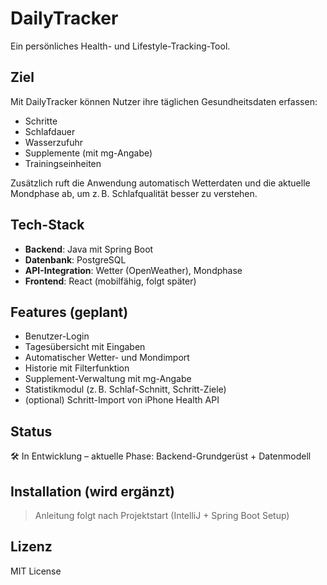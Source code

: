# DailyTracker

Ein persönliches Health- und Lifestyle-Tracking-Tool.

## Ziel

Mit DailyTracker können Nutzer ihre täglichen Gesundheitsdaten erfassen:
- Schritte
- Schlafdauer
- Wasserzufuhr
- Supplemente (mit mg-Angabe)
- Trainingseinheiten

Zusätzlich ruft die Anwendung automatisch Wetterdaten und die aktuelle Mondphase ab, um z. B. Schlafqualität besser zu verstehen.

## Tech-Stack

- **Backend**: Java mit Spring Boot  
- **Datenbank**: PostgreSQL  
- **API-Integration**: Wetter (OpenWeather), Mondphase  
- **Frontend**: React (mobilfähig, folgt später)

## Features (geplant)

- Benutzer-Login
- Tagesübersicht mit Eingaben
- Automatischer Wetter- und Mondimport
- Historie mit Filterfunktion
- Supplement-Verwaltung mit mg-Angabe
- Statistikmodul (z. B. Schlaf-Schnitt, Schritt-Ziele)
- (optional) Schritt-Import von iPhone Health API

## Status

🛠️ In Entwicklung – aktuelle Phase: Backend-Grundgerüst + Datenmodell

## Installation (wird ergänzt)

> Anleitung folgt nach Projektstart (IntelliJ + Spring Boot Setup)

## Lizenz

MIT License
